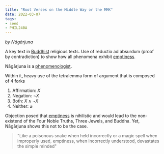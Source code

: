 ```yaml
---
title: "Root Verses on the Middle Way or the MMK"
date: 2022-03-07
tags:
- seed
- PHIL240A
---
```


*by Nāgārjuna*

A key text in [Buddhist](thoughts/Buddhism.md) religious texts. Use of reductio ad absurdum (proof by contradiction) to show how all phenomena exhibit [emptiness](thoughts/emptiness.md).

Nāgārjuna is a [phenomenologist](thoughts/phenomenology.md).

Within it, heavy use of the tetralemma form of argument that is composed of 4 forks
1. Affirmation: $X$
2. Negation: $\lnot X$
3. Both: $X \land \lnot X$
4. Neither: $\varnothing$

Objection posed that [emptiness](thoughts/emptiness.md) is nihilistic and would lead to the non-existend of the Four Noble Truths, Three Jewels, and Buddha. Yet, Nāgārjuna shows this not to be the case.

> "Like a poisonous snake when held incorrectly or a magic spell when improperly used, emptiness, when incorrectly understood, devastates the simple minded"